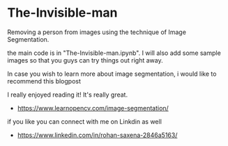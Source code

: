 # The-Invisible-man

Removing a person from images using the technique of Image Segmentation.

the main code is in "The-Invisible-man.ipynb".
I will also add some sample images so that you guys can try things out right away.

In case you wish to learn more about image segmentation, i would like to recommend this blogpost

I really enjoyed reading it! It's really great.

- https://www.learnopencv.com/image-segmentation/



if you like you can connect with me on Linkdin as well

- https://www.linkedin.com/in/rohan-saxena-2846a5163/
